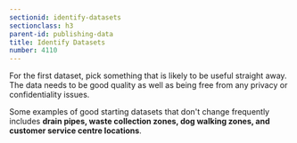 ```yaml
---
sectionid: identify-datasets
sectionclass: h3
parent-id: publishing-data
title: Identify Datasets
number: 4110
---
```


For the first dataset, pick something that is likely to be useful straight away. The data needs to be good quality as well as being free from any privacy or confidentiality issues.

Some examples of good starting datasets that don't change frequently includes **drain pipes, waste collection zones, dog walking zones, and customer service centre locations**.
